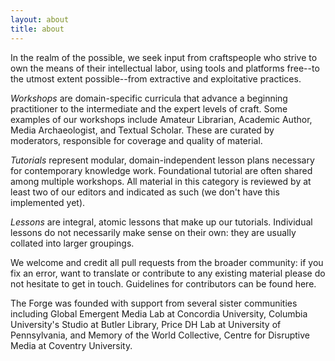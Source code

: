 ```yaml
---
layout: about
title: about
---
```


In the realm of the possible, we seek input from craftspeople who strive to
own the means of their intellectual labor, using tools and platforms free--to
the utmost extent possible--from extractive and exploitative practices. 

*Workshops* are domain-specific curricula that advance a beginning
practitioner to the intermediate and the expert levels of craft. Some examples
of our workshops include Amateur Librarian, Academic Author, Media
Archaeologist, and Textual Scholar. These are curated by moderators,
responsible for coverage and quality of material.

*Tutorials* represent modular, domain-independent lesson plans necessary for
contemporary knowledge work. Foundational tutorial are often shared among
multiple workshops. All material in this category is reviewed by at least two
of our editors and indicated as such (we don't have this implemented yet).

*Lessons* are integral, atomic lessons that make up our tutorials. Individual
lessons do not necessarily make sense on their own: they are usually collated
into larger groupings.

We welcome and credit all pull requests from the broader community: if you fix
an error, want to translate or contribute to any existing material please do
not hesitate to get in touch. Guidelines for contributors can be found here.

The Forge was founded with support from several sister communities including
Global Emergent Media Lab at Concordia University, Columbia University's
Studio at Butler Library, Price DH Lab at University of Pennsylvania, and
Memory of the World Collective, Centre for Disruptive Media at Coventry
University.
